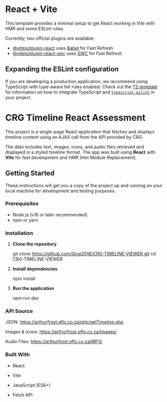 # React + Vite

This template provides a minimal setup to get React working in Vite with HMR and some ESLint rules.

Currently, two official plugins are available:

- [@vitejs/plugin-react](https://github.com/vitejs/vite-plugin-react/blob/main/packages/plugin-react) uses [Babel](https://babeljs.io/) for Fast Refresh
- [@vitejs/plugin-react-swc](https://github.com/vitejs/vite-plugin-react/blob/main/packages/plugin-react-swc) uses [SWC](https://swc.rs/) for Fast Refresh

## Expanding the ESLint configuration

If you are developing a production application, we recommend using TypeScript with type-aware lint rules enabled. Check out the [TS template](https://github.com/vitejs/vite/tree/main/packages/create-vite/template-react-ts) for information on how to integrate TypeScript and [`typescript-eslint`](https://typescript-eslint.io) in your project.


# CRG Timeline React Assessment

This project is a single-page React application that fetches and displays timeline content using an AJAX call from the API provided by CRG.

The data includes text, images, icons, and audio files retrieved and displayed in a styled timeline format. The app was built using **React** with **Vite** for fast development and HMR (Hot Module Replacement).

## Getting Started

These instructions will get you a copy of the project up and running on your local machine for development and testing purposes.

### Prerequisites

- Node.js (v16 or later recommended)
- npm or yarn


### Installation

1. **Clone the repository**

   git clone https://github.com/Gogi2016/CRG-TIMELINE-VIEWER.git
   cd CRG-TIMELINE-VIEWER


2. **Install dependencies**

    npm install

3. **Run the application**

    npm run dev


### API Source

   JSON: https://arthurfrost.qflo.co.za/php/getTimeline.php

   Images & Icons: https://arthurfrost.qflo.co.za/Images/

   Audio Files: https://arthurfrost.qflo.co.za/MP3/


### Built With

- React

- Vite

- JavaScript (ES6+)

- Fetch API
